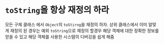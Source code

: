 # `toString`을 항상 재정의 하라

모든 구체 클래스 에서 `Object`의 `toStirng`을 재정의 하자. 상위 클래스에서 이미 알맞게 재정의 된 경우는 예외
`toString`으로 재정의 할경우 해당 객체에 대한 정확한 정보를 얻을 수 있고 해당 객체를 사용한 시스템의 디버깅을 쉽게 해줌